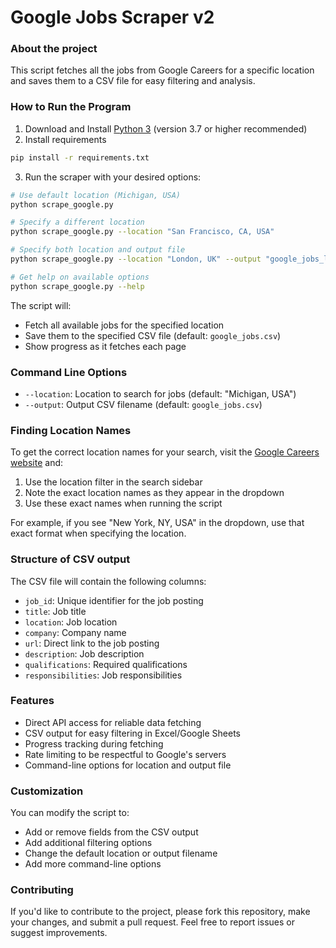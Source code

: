 # Google Jobs Scraper v2

### About the project

This script fetches all the jobs from Google Careers for a specific location and saves them to a CSV file for easy filtering and analysis.

### How to Run the Program

1. Download and Install [Python 3](https://www.python.org/) (version 3.7 or higher recommended)
2. Install requirements
```bash
pip install -r requirements.txt
```
3. Run the scraper with your desired options:

```bash
# Use default location (Michigan, USA)
python scrape_google.py

# Specify a different location
python scrape_google.py --location "San Francisco, CA, USA"

# Specify both location and output file
python scrape_google.py --location "London, UK" --output "google_jobs_london.csv"

# Get help on available options
python scrape_google.py --help
```

The script will:
- Fetch all available jobs for the specified location
- Save them to the specified CSV file (default: `google_jobs.csv`)
- Show progress as it fetches each page

### Command Line Options

- `--location`: Location to search for jobs (default: "Michigan, USA")
- `--output`: Output CSV filename (default: `google_jobs.csv`)

### Finding Location Names
To get the correct location names for your search, visit the [Google Careers website](https://www.google.com/about/careers/applications/jobs) and:
1. Use the location filter in the search sidebar
2. Note the exact location names as they appear in the dropdown
3. Use these exact names when running the script

For example, if you see "New York, NY, USA" in the dropdown, use that exact format when specifying the location.

### Structure of CSV output 
The CSV file will contain the following columns:
- `job_id`: Unique identifier for the job posting
- `title`: Job title
- `location`: Job location
- `company`: Company name
- `url`: Direct link to the job posting
- `description`: Job description
- `qualifications`: Required qualifications
- `responsibilities`: Job responsibilities

### Features
- Direct API access for reliable data fetching
- CSV output for easy filtering in Excel/Google Sheets
- Progress tracking during fetching
- Rate limiting to be respectful to Google's servers
- Command-line options for location and output file

### Customization
You can modify the script to:
- Add or remove fields from the CSV output
- Add additional filtering options
- Change the default location or output filename
- Add more command-line options

### Contributing
If you'd like to contribute to the project, please fork this repository, make your changes, and submit a pull request. Feel free to report issues or suggest improvements.
